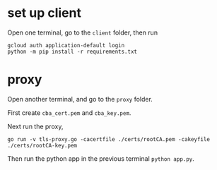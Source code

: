 # set up client

Open one terminal, go to the `client` folder, then run

```
gcloud auth application-default login
python -m pip install -r requirements.txt
```

# proxy

Open another terminal, and go to the `proxy` folder.

First create `cba_cert.pem` and `cba_key.pem`.

Next run the proxy,
```
go run -v tls-proxy.go -cacertfile ./certs/rootCA.pem -cakeyfile ./certs/rootCA-key.pem
```

Then run the python app in the previous terminal `python app.py`.




